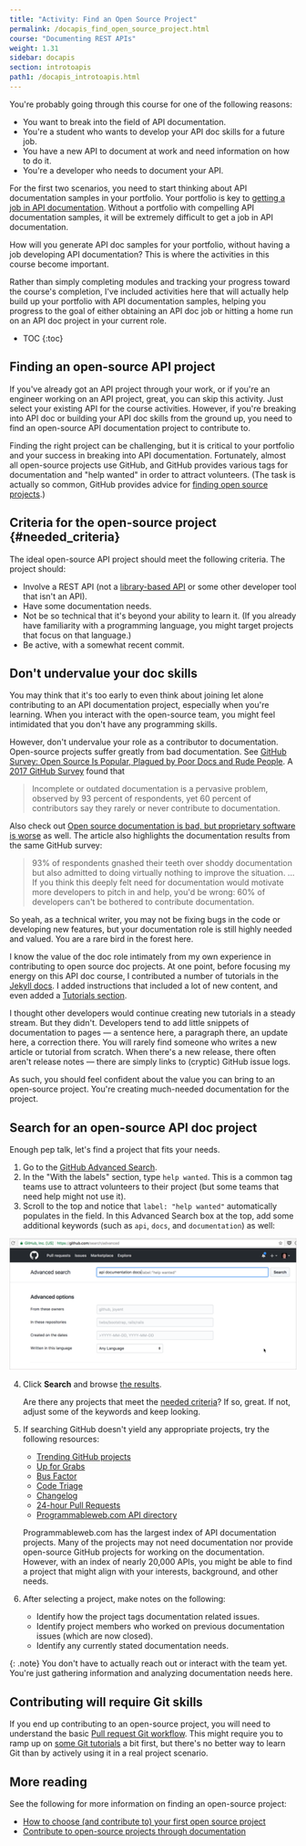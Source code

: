 ```yaml
---
title: "Activity: Find an Open Source Project"
permalink: /docapis_find_open_source_project.html
course: "Documenting REST APIs"
weight: 1.31
sidebar: docapis
section: introtoapis
path1: /docapis_introtoapis.html
---
```


You're probably going through this course for one of the following reasons:

* You want to break into the field of API documentation.
* You're a student who wants to develop your API doc skills for a future job.
* You have a new API to document at work and need information on how to do it.
* You're a developer who needs to document your API.

For the first two scenarios, you need to start thinking about API documentation samples in your portfolio. Your portfolio is key to [getting a job in API documentation](jobapis.html). Without a portfolio with compelling API documentation samples, it will be extremely difficult to get a job in API documentation.

How will you generate API doc samples for your portfolio, without having a job developing API documentation? This is where the activities in this course become important.

Rather than simply completing modules and tracking your progress toward the course's completion, I've included activities here that will actually help build up your portfolio with API documentation samples, helping you progress to the goal of either obtaining an API doc job or hitting a home run on an API doc project in your current role.

* TOC
{:toc}

## Finding an open-source API project

If you've already got an API project through your work, or if you're an engineer working on an API project, great, you can skip this activity. Just select your existing API for the course activities. However, if you're breaking into API doc or building your API doc skills from the ground up, you need to find an open-source API documentation project to contribute to.

Finding the right project can be challenging, but it is critical to your portfolio and your success in breaking into API documentation. Fortunately, almost all open-source projects use GitHub, and GitHub provides various tags for documentation and "help wanted" in order to attract volunteers. (The task is actually so common, GitHub provides advice for [finding open source projects](https://help.github.com/articles/finding-open-source-projects-on-github/).)

## Criteria for the open-source project {#needed_criteria}

The ideal open-source API project should meet the following criteria. The project should:

* Involve a REST API (not a [library-based API](nativelibraryapis_overview.html) or some other developer tool that isn't an API).
* Have some documentation needs.
* Not be so technical that it's beyond your ability to learn it. (If you already have familiarity with a programming language, you might target projects that focus on that language.)
* Be active, with a somewhat recent commit.

## Don't undervalue your doc skills

You may think that it's too early to even think about joining let alone contributing to an API documentation project, especially when you're learning. When you interact with the open-source team, you might feel intimidated that you don't have any programming skills.

However, don't undervalue your role as a contributor to documentation. Open-source projects suffer greatly from bad documentation. See [GitHub Survey: Open Source Is Popular, Plagued by Poor Docs and Rude People](https://adtmag.com/articles/2017/06/05/open-source-survey.aspx). A [2017 GitHub Survey](http://opensourcesurvey.org/2017/) found that

> Incomplete or outdated documentation is a pervasive problem, observed by 93 percent of respondents, yet 60 percent of contributors say they rarely or never contribute to documentation.

Also check out [Open source documentation is bad, but proprietary software is worse](https://www.techrepublic.com/article/open-source-documentation-is-bad-but-proprietary-software-is-worse/) as well. The article also highlights the documentation results from the same GitHub survey:

> 93% of respondents gnashed their teeth over shoddy documentation but also admitted to doing virtually nothing to improve the situation. ... If you think this deeply felt need for documentation would motivate more developers to pitch in and help, you'd be wrong: 60% of developers can't be bothered to contribute documentation.

So yeah, as a technical writer, you may not be fixing bugs in the code or developing new features, but your documentation role is still highly needed and valued. You are a rare bird in the forest here.

I know the value of the doc role intimately from my own experience in contributing to open source doc projects. At one point, before focusing my energy on this API doc course, I contributed a number of tutorials in the [Jekyll docs](https://jekyllrb.com/docs/home/). I added instructions that included a lot of new content, and even added a [Tutorials section](https://jekyllrb.com/tutorials/home/).

I thought other developers would continue creating new tutorials in a steady stream. But they didn't. Developers tend to add little snippets of documentation to pages &mdash; a sentence here, a paragraph there, an update here, a correction there. You will rarely find someone who writes a new article or tutorial from scratch. When there's a new release, there often aren't release notes &mdash; there are simply links to (cryptic) GitHub issue logs.

As such, you should feel confident about the value you can bring to an open-source project. You're creating much-needed documentation for the project.

## Search for an open-source API doc project

Enough pep talk, let's find a project that fits your needs.

1.  Go to the [GitHub Advanced Search](https://github.com/search/advanced).
2.  In the "With the labels" section, type `help wanted`. This is a common tag teams use to attract volunteers to their project (but some teams that need help might not use it).
3.  Scroll to the top and notice that `label: "help wanted"` automatically populates in the field. In this Advanced Search box at the top, add some additional keywords (such as `api`, `docs`, and `documentation`) as well:

   <a href="https://github.com/search?utf8=%E2%9C%93&q=api+documentation+docs+label%3A%22help+wanted%22&type=Repositories&ref=advsearch&l=&l="><img src="images/githubopensourceprojects.png"/></a>

4.  Click **Search** and browse [the results](ttps://github.com/search?utf8=%E2%9C%93&q=api+documentation+docs+label%3A%22help+wanted%22&type=Repositories&ref=advsearch&l=&l=).

    Are there any projects that meet the [needed criteria](#needed_criteria)? If so, great. If not, adjust some of the keywords and keep looking.

5.  If searching GitHub doesn't yield any appropriate projects, try the following resources:

    * [Trending GitHub projects](https://github.com/trending)
    * [Up for Grabs](http://up-for-grabs.net/#/)
    * [Bus Factor](https://libraries.io/experiments/bus-factor)
    * [Code Triage](https://www.codetriage.com/)
    * [Changelog](https://changelog.com/)
    * [24-hour Pull Requests](https://24pullrequests.com)
    * [Programmableweb.com API directory](https://www.programmableweb.com/category/all/apis)

    Programmableweb.com has the largest index of API documentation projects. Many of the projects may not need documentation nor provide open-source GitHub projects for working on the documentation. However, with an index of nearly 20,000 APIs, you might be able to find a project that might align with your interests, background, and other needs.

6.  After selecting a project, make notes on the following:

    * Identify how the project tags documentation related issues.
    * Identify project members who worked on previous documentation issues (which are now closed).
    * Identify any currently stated documentation needs.

{: .note}
You don't have to actually reach out or interact with the team yet. You're just gathering information and analyzing documentation needs here.

## Contributing will require Git skills

If you end up contributing to an open-source project, you will need to understand the basic [Pull request Git workflow](pubapis_github_pull_requests.html). This might require you to ramp up on [some Git tutorials](https://www.atlassian.com/git/tutorials) a bit first, but there's no better way to learn Git than by actively using it in a real project scenario.

## More reading

See the following for more information on finding an open-source project:

* [How to choose (and contribute to) your first open source project](https://github.com/collections/choosing-projects)
* [Contribute to open-source projects through documentation](https://mapzen.com/blog/open-source-docs/)
